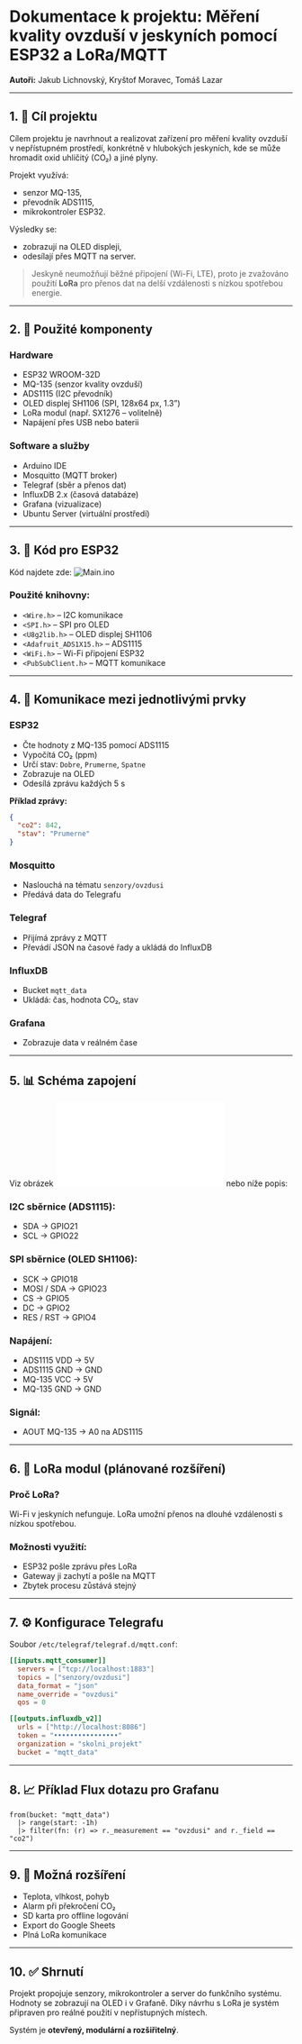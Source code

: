 
# Dokumentace k projektu: Měření kvality ovzduší v jeskyních pomocí ESP32 a LoRa/MQTT

**Autoři:** Jakub Lichnovský, Kryštof Moravec, Tomáš Lazar

---

## 1. 🎯 Cíl projektu

Cílem projektu je navrhnout a realizovat zařízení pro měření kvality ovzduší v nepřístupném prostředí, konkrétně v hlubokých jeskyních, kde se může hromadit oxid uhličitý (CO₂) a jiné plyny.

Projekt využívá:
- senzor MQ-135,
- převodník ADS1115,
- mikrokontroler ESP32.

Výsledky se:
- zobrazují na OLED displeji,
- odesílají přes MQTT na server.

> Jeskyně neumožňují běžné připojení (Wi-Fi, LTE), proto je zvažováno použití **LoRa** pro přenos dat na delší vzdálenosti s nízkou spotřebou energie.

---

## 2. 🔌 Použité komponenty

### Hardware
- ESP32 WROOM-32D
- MQ-135 (senzor kvality ovzduší)
- ADS1115 (I2C převodník)
- OLED displej SH1106 (SPI, 128x64 px, 1.3”)
- LoRa modul (např. SX1276 – volitelně)
- Napájení přes USB nebo baterii

### Software a služby
- Arduino IDE
- Mosquitto (MQTT broker)
- Telegraf (sběr a přenos dat)
- InfluxDB 2.x (časová databáze)
- Grafana (vizualizace)
- Ubuntu Server (virtuální prostředí)

---

## 3. 💾 Kód pro ESP32

Kód najdete zde: ![Main.ino](/./code/main.ino)

### Použité knihovny:
- `<Wire.h>` – I2C komunikace
- `<SPI.h>` – SPI pro OLED
- `<U8g2lib.h>` – OLED displej SH1106
- `<Adafruit_ADS1X15.h>` – ADS1115
- `<WiFi.h>` – Wi-Fi připojení ESP32
- `<PubSubClient.h>` – MQTT komunikace

---

## 4. 🔁 Komunikace mezi jednotlivými prvky

### ESP32
- Čte hodnoty z MQ-135 pomocí ADS1115
- Vypočítá CO₂ (ppm)
- Určí stav: `Dobre`, `Prumerne`, `Spatne`
- Zobrazuje na OLED
- Odesílá zprávu každých 5 s

**Příklad zprávy:**
```json
{
  "co2": 842,
  "stav": "Prumerne"
}
```

### Mosquitto
- Naslouchá na tématu `senzory/ovzdusi`
- Předává data do Telegrafu

### Telegraf
- Přijímá zprávy z MQTT
- Převádí JSON na časové řady a ukládá do InfluxDB

### InfluxDB
- Bucket `mqtt_data`
- Ukládá: čas, hodnota CO₂, stav

### Grafana
- Zobrazuje data v reálném čase

---

## 5. 📊 Schéma zapojení

Viz obrázek ![Schéma zapojení](images/schema.md) nebo níže popis:

### I2C sběrnice (ADS1115):
- SDA → GPIO21
- SCL → GPIO22

### SPI sběrnice (OLED SH1106):
- SCK → GPIO18
- MOSI / SDA → GPIO23
- CS → GPIO5
- DC → GPIO2
- RES / RST → GPIO4

### Napájení:
- ADS1115 VDD → 5V
- ADS1115 GND → GND
- MQ-135 VCC → 5V
- MQ-135 GND → GND

### Signál:
- AOUT MQ-135 → A0 na ADS1115

---

## 6. 📡 LoRa modul (plánované rozšíření)

### Proč LoRa?
Wi-Fi v jeskyních nefunguje. LoRa umožní přenos na dlouhé vzdálenosti s nízkou spotřebou.

### Možnosti využití:
- ESP32 pošle zprávu přes LoRa
- Gateway ji zachytí a pošle na MQTT
- Zbytek procesu zůstává stejný

---

## 7. ⚙️ Konfigurace Telegrafu

Soubor `/etc/telegraf/telegraf.d/mqtt.conf`:
```toml
[[inputs.mqtt_consumer]]
  servers = ["tcp://localhost:1883"]
  topics = ["senzory/ovzdusi"]
  data_format = "json"
  name_override = "ovzdusi"
  qos = 0

[[outputs.influxdb_v2]]
  urls = ["http://localhost:8086"]
  token = "••••••••••••••••"
  organization = "skolni_projekt"
  bucket = "mqtt_data"
```

---

## 8. 📈 Příklad Flux dotazu pro Grafanu

```flux
from(bucket: "mqtt_data")
  |> range(start: -1h)
  |> filter(fn: (r) => r._measurement == "ovzdusi" and r._field == "co2")
```

---

## 9. 🚀 Možná rozšíření

- Teplota, vlhkost, pohyb
- Alarm při překročení CO₂
- SD karta pro offline logování
- Export do Google Sheets
- Plná LoRa komunikace

---

## 10. ✅ Shrnutí

Projekt propojuje senzory, mikrokontroler a server do funkčního systému. Hodnoty se zobrazují na OLED i v Grafaně. Díky návrhu s LoRa je systém připraven pro reálné použití v nepřístupných místech.

Systém je **otevřený, modulární a rozšiřitelný**.
